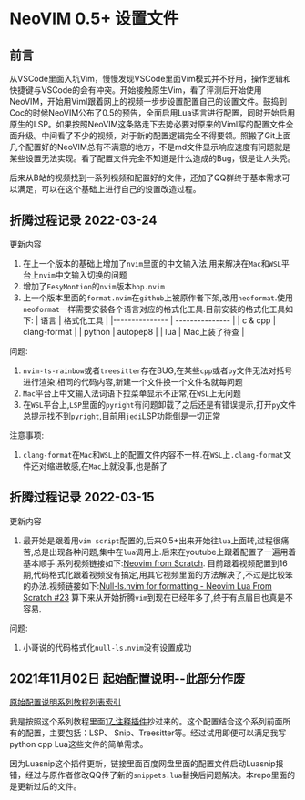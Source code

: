 # NeoVIM 0.5+ 设置文件

## 前言

从VSCode里面入坑Vim，慢慢发现VSCode里面Vim模式并不好用，操作逻辑和快捷键与VSCode的会有冲突。开始接触原生Vim，看了评测后开始使用NeoVIM，开始用Viml跟着网上的视频一步步设置配置自己的设置文件。鼓捣到Coc的时候NeoVIM公布了0.5的预告，全面启用Lua语言进行配置，同时开始启用原生的LSP。如果按照NeoVIM这条路走下去势必要对原来的Viml写的配置文件全面升级。中间看了不少的视频，对于新的配置逻辑完全不得要领。照搬了Git上面几个配置好的NeoVIM总有不满意的地方，不是md文件显示响应速度有问题就是某些设置无法实现。看了配置文件完全不知道是什么造成的Bug，很是让人头秃。

后来从B站的视频找到一系列视频和配置好的文件，还加了QQ群终于基本需求可以满足，可以在这个基础上进行自己的设置改造过程。

## 折腾过程记录 2022-03-24

更新内容
1. 在上一个版本的基础上增加了`nvim`里面的中文输入法,用来解决在`Mac`和`WSL`平台上`nvim`中文输入切换的问题
2. 增加了`EesyMontion`的`nvim`版本`hop.nvim`
3. 上一个版本里面的`format.nvim`在`github`上被原作者下架,改用`neoformat`.使用`neoformat`一样需要安装各个语言对应的格式化工具.目前安装的格式化工具如下:
| 语言   | 格式化工具    |
|--------------- | --------------- |
| c & cpp   | clang-format    |
| python   | autopep8 |
| lua   | Mac上装了待查 |

问题:
1. `nvim-ts-rainbow`或者`treesitter`存在BUG,在某些`cpp`或者`py`文件无法对括号进行渲染,相同的代码内容,新建一个文件换一个文件名就每问题
2. `Mac`平台上中文输入法词语下拉菜单显示不正常,在`WSL`上无问题
3. 在`WSL`平台上,`LSP`里面的`pyright`有问题卸载了之后还是有错误提示,打开`py`文件总提示找不到`pyright`,目前用`jedi`LSP功能倒是一切正常

注意事项:
1. `clang-format`在`Mac`和`WSL`上的配置文件内容不一样.在`WSL`上`.clang-format`文件还对缩进敏感,在`Mac`上就没事,也是醉了

## 折腾过程记录 2022-03-15

更新内容
1. 最开始是跟着用`vim script`配置的,后来0.5+出来开始往`lua`上面转,过程很痛苦,总是出现各种问题,集中在`lua`调用上.后来在youtube上跟着配置了一遍用着基本顺手.系列视频链接如下:[Neovim from Scratch](https://www.youtube.com/playlist?list=PLhoH5vyxr6Qq41NFL4GvhFp-WLd5xzIzZ).
目前跟着视频配置到16期,代码格式化跟着视频没有搞定,用其它视频里面的方法解决了,不过是比较笨的办法.视频链接如下:[Null-ls.nvim for formatting - Neovim Lua From Scratch #23](https://www.youtube.com/watch?v=jFXEQV9Fo1k&ab_channel=NeilSabde)
算下来从开始折腾`vim`到现在已经年多了,终于有点眉目也真是不容易.

问题:
1. 小哥说的代码格式化`null-ls.nvim`没有设置成功


## 2021年11月02日 起始配置说明--此部分作废

[原始配置说明系列教程列表索引](https://blog.csdn.net/lxyoucan/article/details/120641546) 

我是按照这个系列教程里面[17_注释插件](https://blog.csdn.net/lxyoucan/article/details/120998239)抄过来的。这个配置结合这个系列前面所有的配置，主要包括：LSP、 Snip、Treesitter等。经过试用即便可以满足我写python cpp Lua这些文件的简单需求。

因为Luasnip这个插件更新，链接里面百度网盘里面的配置文件启动Luasnip报错，经过与原作者修改QQ传了新的`snippets.lua`替换后问题解决。本repo里面的是更新过后的文件。
